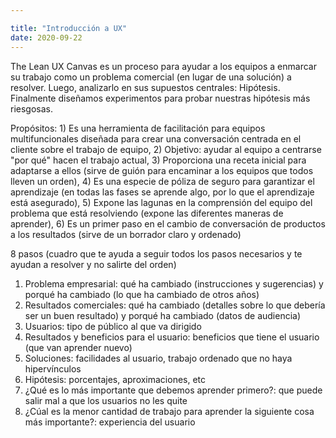 ```yaml
---

title: "Introducción a UX"
date: 2020-09-22
---
```


The Lean UX Canvas es un proceso para ayudar a los equipos a enmarcar su trabajo como un problema comercial (en lugar de una solución) a resolver. Luego, analizarlo en sus supuestos centrales: Hipótesis.
Finalmente diseñamos experimentos para probar nuestras hipótesis más riesgosas.

Propósitos: 1) Es una herramienta de facilitación para equipos multifuncionales diseñada para crear una conversación centrada en el cliente sobre el trabajo de equipo, 2) Objetivo: ayudar al equipo a centrarse "por qué" hacen el trabajo actual, 3) Proporciona una receta inicial para adaptarse a ellos (sirve de guión para encaminar a los equipos que todos lleven un orden), 4) Es una especie de póliza de seguro para garantizar el aprendizaje (en todas las fases se aprende algo, por lo que el aprendizaje está asegurado), 5) Expone las lagunas en la comprensión del equipo del problema que está resolviendo (expone las diferentes maneras de aprender), 6) Es un primer paso en el cambio de conversación de productos a los resultados (sirve de un borrador claro y ordenado) 

8 pasos (cuadro que te ayuda a seguir todos los pasos necesarios y te ayudan a resolver y no salirte del orden) 
1. Problema empresarial: qué ha cambiado (instrucciones y sugerencias) y porqué ha cambiado (lo que ha cambiado de otros años) 
2. Resultados comerciales: qué ha cambiado (detalles sobre lo que debería ser un buen resultado) y porqué ha cambiado (datos de audiencia) 
3. Usuarios: tipo de público al que va dirigido
4. Resultados y beneficios para el usuario: beneficios que tiene el usuario (que van aprender nuevo) 
5. Soluciones: facilidades al usuario, trabajo ordenado que no haya hipervínculos
6. Hipótesis: porcentajes, aproximaciones, etc
7. ¿Qué es lo más importante que debemos aprender primero?: que puede salir mal a que los usuarios no les quite
8. ¿Cúal es la menor cantidad de trabajo para aprender la siguiente cosa más importante?: experiencia del usuario